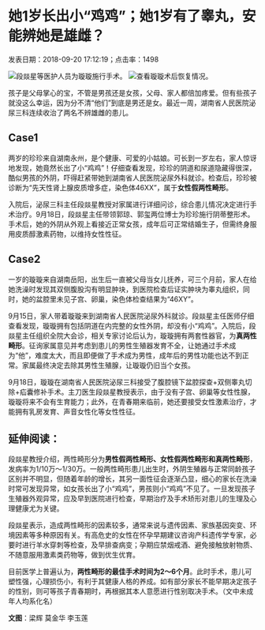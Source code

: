 # 她1岁长出小“鸡鸡”；她1岁有了睾丸，安能辨她是雄雌？

发表日期：2018-09-20 17:12:19；点击率：1498

![段燚星等医护人员为璇璇施行手术。](/data/upload/image/201809/68600ea2b252322fd5d7985769994a98.jpg) 
![查看璇璇术后恢复情况。](/data/upload/image/201809/b8aca9f8a6034deea44a7fbb693b5c1f.jpg) 

孩子是父母掌心的宝，不管是男孩还是女孩，父母、家人都倍加疼爱。但有些孩子就没这么幸运，因为分不清“他们”到底是男还是女。最近一周，湖南省人民医院泌尿三科连续收治了两名不辨雄雌的患儿。

## Case1

两岁的珍珍来自湖南永州，是个健康、可爱的小姑娘。可长到一岁左右，家人惊讶地发现，她竟然长出了小“鸡鸡”！仔细查看发现，珍珍的阴道和尿道隐藏得很深，酷似男孩的外阴，吓得赶紧带她到湖南省人民医院泌尿外科就诊。检查后，珍珍被诊断为“先天性肾上腺皮质增多症，染色体46XX”，属于**女性假两性畸形**。

入院后，泌尿三科主任段燚星教授对家属进行详细问诊，综合患儿情况决定进行手术治疗。9月18日，段燚星主任带领郭琼、郭玺两位博士为珍珍施行阴蒂整形术。手术后，她的外阴从外观上看接近正常女孩，成年后可正常结婚生子，但需终身服用皮质醇激素药物，以维持女性性征。

## Case2

一岁的璇璇来自湖南岳阳，出生后一直被父母当女儿抚养，可三个月前，家人在给她洗澡时发现其双侧腹股沟有明显肿块，到医院检查后证实肿块为睾丸组织，同时，她的盆腔里未见子宫、卵巢，染色体检查结果为“46XY”。

9月15日，家人带着璇璇来到湖南省人民医院泌尿外科就诊。段燚星主任医师仔细查看发现，璇璇拥有包括阴道在内完整的女性外阴，却没有小“鸡鸡”。入院后，段燚星主任组织全院大会诊，相关专家讨论后认为，璇璇拥有两套性器官，为**真两性畸形**。征询家属意见并考虑到患儿的男性生殖器发育不全，让她通过手术成为“他”，难度太大，而且即便做了手术成为男性，成年后的男性功能也达不到正常。家属最终决定去除其男性生殖腺，让璇璇仍旧当个女孩。

9月18日，璇璇在湖南省人民医院泌尿三科接受了腹腔镜下盆腔探查+双侧睾丸切除+疝囊修补手术。主刀医生段燚星教授表示，由于没有子宫、卵巢等女性性腺，璇璇将来不会有生育能力；此外，在青春期来临前，她还要接受女性激素治疗，才能拥有乳房发育、声音女性化等女性性征。

## 延伸阅读：

段燚星教授介绍，两性畸形分为**男性假两性畸形、女性假两性畸形和真两性畸形**，发病率为1/10万～1/30万。一般两性畸形患儿出生时，外阴生殖器与正常同龄孩子区别并不明显，但随着年龄的增长，其另一面性征会逐渐凸显，细心的家长在洗澡时常可发现异常，如女孩长出了小“鸡鸡”，男孩则小“鸡鸡”不见了。一旦发现孩子生殖器外观异常，应及早到医院进行检查，早期治疗及手术矫形对患儿的生理及心理健康尤为关键。

段燚星表示，造成两性畸形的因素较多，通常来说与遗传因素、家族基因突变、环境因素等多种原因有关。有高危史的女性在怀孕早期建议咨询产科遗传学专家，必要时进行羊水穿刺等检查，及早排查病变；孕期应禁烟戒酒、避免接触放射物质、不随意服用激素类药物等，做到优生优育。

目前医学上普遍认为，**两性畸形的最佳手术时间为2～6个月**。此时手术，患儿可塑性强，心理损伤小，有利于其健康人格的养成。如有部分家长不能早期决定孩子的性别，则可等孩子青春期时，再根据其本人意愿进行性别取决手术。（文中未成年人均系化名）

**文图**：梁辉 莫金华 李玉莲